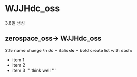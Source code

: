 # WJJHdc_oss
3.8일 생성
## zerospace_oss-> WJJHdc_oss
3.15 name change \n
*dc* = italic **dc** = bold
create list with dash:
- item 1
- item 2
- item 3
'''
think well
'''

